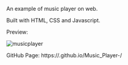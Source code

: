 An example of music player on web.

Built with HTML, CSS and Javascript.

Preview: 

![musicplayer](https://user-images.githubusercontent.com/62544164/174282857-0fd7deca-f55c-4bf6-ad4c-5e8296613e65.png)

GitHub Page: https://.github.io/Music_Player-/
